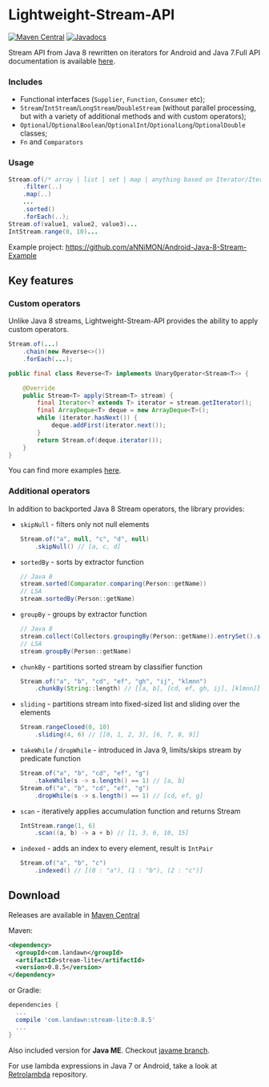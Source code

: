 Lightweight-Stream-API
======================

[![Maven Central](https://img.shields.io/maven-central/v/com.landawn/stream-lite.svg)](https://maven-badges.herokuapp.com/maven-central/com.landawn/stream-lite/)
[![Javadocs](https://www.javadoc.io/badge/com.landawn/stream-lite.svg)](https://www.javadoc.io/doc/com.landawn/stream-lite)

Stream API from Java 8 rewritten on iterators for Android and Java 7.Full API documentation is available [here](https://www.javadoc.io/doc/com.landawn/stream-lite).

### Includes

 + Functional interfaces (`Supplier`, `Function`, `Consumer` etc);
 + `Stream`/`IntStream`/`LongStream`/`DoubleStream` (without parallel processing, but with a variety of additional methods and with custom operators);
 + `Optional`/`OptionalBoolean`/`OptionalInt`/`OptionalLong`/`OptionalDouble` classes;
 + `Fn` and `Comparators`

### Usage

```java
Stream.of(/* array | list | set | map | anything based on Iterator/Iterable interface */)
    .filter(..)
    .map(..)
    ...
    .sorted()
    .forEach(..);
Stream.of(value1, value2, value3)...
IntStream.range(0, 10)...
```
Example project: https://github.com/aNNiMON/Android-Java-8-Stream-Example


## Key features

### Custom operators

Unlike Java 8 streams, Lightweight-Stream-API provides the ability to apply custom operators.

```java
Stream.of(...)
    .chain(new Reverse<>())
    .forEach(...);

public final class Reverse<T> implements UnaryOperator<Stream<T>> {

    @Override
    public Stream<T> apply(Stream<T> stream) {
        final Iterator<? extends T> iterator = stream.getIterator();
        final ArrayDeque<T> deque = new ArrayDeque<T>();
        while (iterator.hasNext()) {
            deque.addFirst(iterator.next());
        }
        return Stream.of(deque.iterator());
    }
}
```

You can find more examples [here](https://github.com/aNNiMON/Lightweight-Stream-API/blob/master/stream/src/test/java/com/annimon/stream/CustomOperators.java).

### Additional operators

In addition to backported Java 8 Stream operators, the library provides:

- `skipNull` - filters only not null elements

  ```java
  Stream.of("a", null, "c", "d", null)
      .skipNull() // [a, c, d]
  ```

- `sortedBy` - sorts by extractor function

  ```java
  // Java 8
  stream.sorted(Comparator.comparing(Person::getName))
  // LSA
  stream.sortedBy(Person::getName)
  ```

- `groupBy` - groups by extractor function

  ```java
  // Java 8
  stream.collect(Collectors.groupingBy(Person::getName)).entrySet().stream()
  // LSA
  stream.groupBy(Person::getName)
  ```

- `chunkBy` - partitions sorted stream by classifier function

  ```java
  Stream.of("a", "b", "cd", "ef", "gh", "ij", "klmnn")
      .chunkBy(String::length) // [[a, b], [cd, ef, gh, ij], [klmnn]]
  ```

- `sliding` - partitions stream into fixed-sized list and sliding over the elements

  ```java
  Stream.rangeClosed(0, 10)
      .sliding(4, 6) // [[0, 1, 2, 3], [6, 7, 8, 9]]
  ```

- `takeWhile` / `dropWhile` - introduced in Java 9, limits/skips stream by predicate function

  ```java
  Stream.of("a", "b", "cd", "ef", "g")
      .takeWhile(s -> s.length() == 1) // [a, b]
  Stream.of("a", "b", "cd", "ef", "g")
      .dropWhile(s -> s.length() == 1) // [cd, ef, g]
  ```

- `scan` - iteratively applies accumulation function and returns Stream

  ```java
  IntStream.range(1, 6)
      .scan((a, b) -> a + b) // [1, 3, 6, 10, 15]
  ```

- `indexed` - adds an index to every element, result is `IntPair`

  ```java
  Stream.of("a", "b", "c")
      .indexed() // [(0 : "a"), (1 : "b"), (2 : "c")]
  ```

## Download

Releases are available in [Maven Central](https://repo1.maven.org/maven2/com/landawn/stream-lite/)

Maven:

```xml
<dependency>
  <groupId>com.landawn</groupId>
  <artifactId>stream-lite</artifactId>
  <version>0.8.5</version>
</dependency>
```
or Gradle:

```groovy
dependencies {
  ...
  compile 'com.landawn:stream-lite:0.8.5'
  ...
}
```

Also included version for **Java ME**. Checkout [javame branch](https://github.com/aNNiMON/Lightweight-Stream-API/tree/javame).

For use lambda expressions in Java 7 or Android, take a look at [Retrolambda](https://github.com/orfjackal/retrolambda) repository.
